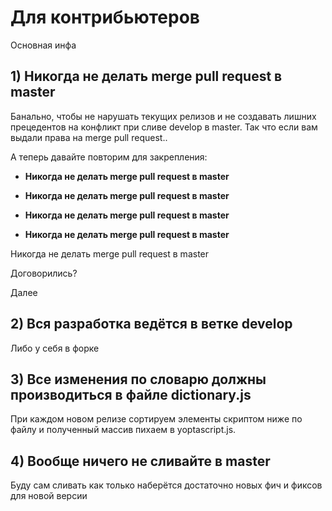 # Для контрибьютеров

Основная инфа

## 1) Никогда не делать merge pull request в master

Банально, чтобы не нарушать текущих релизов и не создавать лишних прецедентов на конфликт при сливе develop в master.
Так что если вам выдали права на merge pull request..

А теперь давайте повторим для закрепления:

- **Никогда не делать merge pull request в master**

- **Никогда не делать merge pull request в master**

- **Никогда не делать merge pull request в master**

- **Никогда не делать merge pull request в master**

Никогда не делать merge pull request в master

Договорились?

Далее

## 2) Вся разработка ведётся в ветке develop

Либо у себя в форке

## 3) Все изменения по словарю должны производиться в файле dictionary.js

При каждом новом релизе сортируем элементы скриптом ниже по файлу и полученный массив пихаем в yoptascript.js.

## 4) Вообще ничего не сливайте в master

Буду сам сливать как только наберётся достаточно новых фич и фиксов для новой версии
